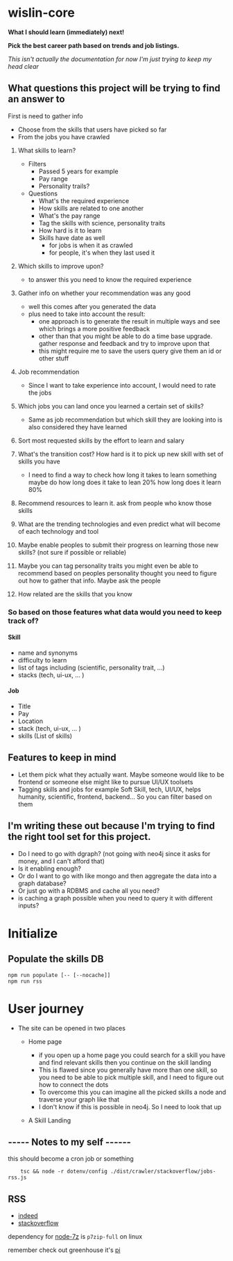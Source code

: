 # wislin-core

**What I should learn (immediately) next!**

**Pick the best career path based on trends and job listings.**

*This isn't actually the documentation for now I'm just trying to keep my head clear*

## What questions this project will be trying to find an answer to

First is need to gather info

- Choose from the skills that users have picked so far
- From the jobs you have crawled

01. What skills to learn?
    - Filters
        - Passed 5 years for example
        - Pay range
        - Personality trails?
    - Questions
        - What's the required experience
        - How skills are related to one another
        - What's the pay range
        - Tag the skills with science, personality traits
        - How hard is it to learn
        - Skills have date as well
            - for jobs is when it as crawled
            - for people, it's when they last used it

02. Which skills to improve upon?
    - to answer this you need to know the required experience
03. Gather info on whether your recommendation was any good
    - well this comes after you generated the data
    - plus need to take into account the result:
        - one approach is to generate the result in multiple ways and see which brings a more positive feedback
        - other than that you might be able to do a time base upgrade. gather response and feedback and try to improve
          upon that
        - this might require me to save the users query give them an id or other stuff
04. Job recommendation
    - Since I want to take experience into account, I would need to rate the jobs

05. Which jobs you can land once you learned a certain set of skills?
    - Same as job recommendation but which skill they are looking into is also considered they have learned
06. Sort most requested skills by the effort to learn and salary
07. What's the transition cost? How hard is it to pick up new skill with set of skills you have
    - I need to find a way to check how long it takes to learn something maybe do how long does it take to lean 20% how
      long does it learn 80%
08. Recommend resources to learn it. ask from people who know those skills
09. What are the trending technologies and even predict what will become of each technology and tool
10. Maybe enable peoples to submit their progress on learning those new skills? (not sure if possible or reliable)
11. Maybe you can tag personality traits you might even be able to recommend based on peoples personality thought you
    need to figure out how to gather that info. Maybe ask the people
12. How related are the skills that you know

### So based on those features what data would you need to keep track of?

#### Skill

- name and synonyms
- difficulty to learn
- list of tags including (scientific, personality trait, ...)
- stacks (tech, ui-ux, ... )

#### Job

- Title
- Pay
- Location
- stack (tech, ui-ux, ... )
- skills (List of skills)

## Features to keep in mind

- Let them pick what they actually want. Maybe someone would like to be frontend or someone else might like to pursue
  UI/UX toolsets
- Tagging skills and jobs for example Soft Skill, tech, UI/UX, helps humanity, scientific, frontend, backend... So you
  can filter based on them

## I'm writing these out because I'm trying to find the right tool set for this project.

- Do I need to go with dgraph? (not going with neo4j since it asks for money, and I can't afford that)
- Is it enabling enough?
- Or do I want to go with like mongo and then aggregate the data into a graph database?
- Or just go with a RDBMS and cache all you need?
- is caching a graph possible when you need to query it with different inputs?

# Initialize

## Populate the skills DB

```shell
npm run populate [-- [--nocache]]
npm run rss
```

# User journey

- The site can be opened in two places
    - Home page
        - if you open up a home page you could search for a skill you have and find relevant skills then you continue on
          the skill landing
        - This is flawed since you generally have more than one skill, so you need to be able to pick multiple skill,
          and I need to figure out how to connect the dots
        - To overcome this you can imagine all the picked skills a node and traverse your graph like that
        - I don't know if this is possible in neo4j. So I need to look that up

    - A Skill Landing

## ----- Notes to my self ------

this should become a cron job or something

        tsc && node -r dotenv/config ./dist/crawler/stackoverflow/jobs-rss.js

## RSS

- [indeed](https://rss.indeed.com/rss)
- [stackoverflow](https://stackoverflow.com/jobs/feed)

dependency for [node-7z](https://github.com/quentinrossetti/node-7z) is `p7zip-full` on linux

remember check out greenhouse it's [pi](https://developers.greenhouse.io/harvest.html#get-list-jobs) 

